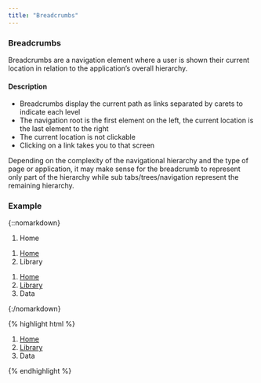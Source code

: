 ```yaml
---
title: "Breadcrumbs"
---
```


<div class="pl-pattern">
<h3>Breadcrumbs</h3>

Breadcrumbs are a navigation element where a user is shown their current location in relation to the application’s overall hierarchy.

#### Description

- Breadcrumbs display the current path as links separated by carets to indicate each level
- The navigation root is the first element on the left, the current location is the last element to the right
- The current location is not clickable
- Clicking on a link takes you to that screen

Depending on the complexity of the navigational hierarchy and the type of page or application, it may make sense for the breadcrumb to represent only part of the hierarchy while sub tabs/trees/navigation represent the remaining hierarchy.

</div>

<div class="pl-pattern">

### Example

{::nomarkdown}
<div class="pl-preview">
    <ol class="breadcrumb">
      <li class="active">Home</li>
    </ol>
    <ol class="breadcrumb">
      <li><a href="#">Home</a></li>
      <li class="active">Library</li>
    </ol>
    <ol class="breadcrumb">
      <li><a href="#">Home</a></li>
      <li><a href="#">Library</a></li>
      <li class="active">Data</li>
    </ol>
</div>
{:/nomarkdown}

{% highlight html %}
<ol class="breadcrumb">
  <li><a href="#">Home</a></li>
  <li><a href="#">Library</a></li>
  <li class="active">Data</li>
</ol>
{% endhighlight %}

</div>
